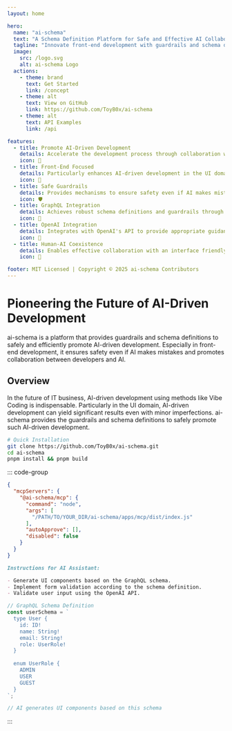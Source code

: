 ```yaml
---
layout: home

hero:
  name: "ai-schema"
  text: "A Schema Definition Platform for Safe and Effective AI Collaboration"
  tagline: "Innovate front-end development with guardrails and schema definitions that accelerate AI-driven development."
  image:
    src: /logo.svg
    alt: ai-schema Logo
  actions:
    - theme: brand
      text: Get Started
      link: /concept
    - theme: alt
      text: View on GitHub
      link: https://github.com/ToyB0x/ai-schema
    - theme: alt
      text: API Examples
      link: /api

features:
  - title: Promote AI-Driven Development
    details: Accelerate the development process through collaboration with AI, utilizing methods like Vibe Coding.
    icon: 🚀
  - title: Front-End Focused
    details: Particularly enhances AI-driven development in the UI domain, delivering significant results even with minor imperfections.
    icon: 🎨
  - title: Safe Guardrails
    details: Provides mechanisms to ensure safety even if AI makes mistakes, minimizing development risks.
    icon: 🛡️
  - title: GraphQL Integration
    details: Achieves robust schema definitions and guardrails through seamless integration with backend services.
    icon: 🔌
  - title: OpenAI Integration
    details: Integrates with OpenAI's API to provide appropriate guidance and schemas to AI models.
    icon: 🤖
  - title: Human-AI Coexistence
    details: Enables effective collaboration with an interface friendly to both AI and humans.
    icon: 🤝

footer: MIT Licensed | Copyright © 2025 ai-schema Contributors
---
```


# Pioneering the Future of AI-Driven Development

ai-schema is a platform that provides guardrails and schema definitions to safely and efficiently promote AI-driven development. Especially in front-end development, it ensures safety even if AI makes mistakes and promotes collaboration between developers and AI.

## Overview

In the future of IT business, AI-driven development using methods like Vibe Coding is indispensable. Particularly in the UI domain, AI-driven development can yield significant results even with minor imperfections. ai-schema provides the guardrails and schema definitions to safely promote such AI-driven development.

```bash
# Quick Installation
git clone https://github.com/ToyB0x/ai-schema.git
cd ai-schema
pnpm install && pnpm build
```

::: code-group

```json [Configuration]
{
  "mcpServers": {
    "@ai-schema/mcp": {
      "command": "node",
      "args": [
        "/PATH/TO/YOUR_DIR/ai-schema/apps/mcp/dist/index.js"
      ],
      "autoApprove": [],
      "disabled": false
    }
  }
}
```

```markdown [Usage Example]
Instructions for AI Assistant:

- Generate UI components based on the GraphQL schema.
- Implement form validation according to the schema definition.
- Validate user input using the OpenAI API.
```

```typescript [Schema Example]
// GraphQL Schema Definition
const userSchema = `
  type User {
    id: ID!
    name: String!
    email: String!
    role: UserRole!
  }
  
  enum UserRole {
    ADMIN
    USER
    GUEST
  }
`;

// AI generates UI components based on this schema
```

:::
